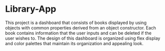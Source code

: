 # Library-App

This project is a dashboard that consists of books displayed by using objects with 
common properties derived from an object constructor. Each book contains information that 
the user inputs and can be deleted if the user wishes to. The design of this dashboard is 
organized using flex display and color palettes that maintain its organization and 
appealing look. 